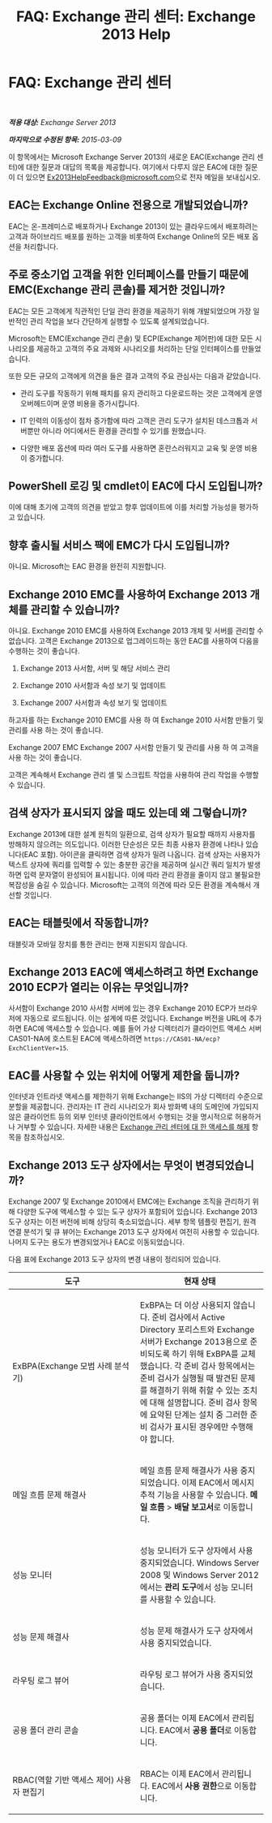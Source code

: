 ﻿---
title: 'FAQ: Exchange 관리 센터: Exchange 2013 Help'
TOCTitle: 'FAQ: Exchange 관리 센터'
ms:assetid: 3de0042f-74a6-458f-947c-3cd6eeacd6ab
ms:mtpsurl: https://technet.microsoft.com/ko-kr/library/JJ552409(v=EXCHG.150)
ms:contentKeyID: 50482926
ms.date: 05/22/2018
mtps_version: v=EXCHG.150
ms.translationtype: MT
---

# FAQ: Exchange 관리 센터

 

_**적용 대상:** Exchange Server 2013_

_**마지막으로 수정된 항목:** 2015-03-09_

이 항목에서는 Microsoft Exchange Server 2013의 새로운 EAC(Exchange 관리 센터)에 대한 질문과 대답의 목록을 제공합니다. 여기에서 다루지 않은 EAC에 대한 질문이 더 있으면 [Ex2013HelpFeedback@microsoft.com](mailto:ex2013helpfeedback@microsoft.com)으로 전자 메일을 보내십시오.

## EAC는 Exchange Online 전용으로 개발되었습니까?

EAC는 온-프레미스로 배포하거나 Exchange 2013이 있는 클라우드에서 배포하려는 고객과 하이브리드 배포를 원하는 고객을 비롯하여 Exchange Online의 모든 배포 옵션을 처리합니다.

## 주로 중소기업 고객을 위한 인터페이스를 만들기 때문에 EMC(Exchange 관리 콘솔)를 제거한 것입니까?

EAC는 모든 고객에게 직관적인 단일 관리 환경을 제공하기 위해 개발되었으며 가장 일반적인 관리 작업을 보다 간단하게 실행할 수 있도록 설계되었습니다.

Microsoft는 EMC(Exchange 관리 콘솔) 및 ECP(Exchange 제어판)에 대한 모든 시나리오를 제공하고 고객의 주요 과제와 시나리오를 처리하는 단일 인터페이스를 만들었습니다.

또한 모든 규모의 고객에게 의견을 들은 결과 고객의 주요 관심사는 다음과 같았습니다.

  - 관리 도구를 작동하기 위해 패치를 유지 관리하고 다운로드하는 것은 고객에게 운영 오버헤드이며 운영 비용을 증가시킵니다.

  - IT 인력의 이동성이 점차 증가함에 따라 고객은 관리 도구가 설치된 데스크톱과 서버뿐만 아니라 어디에서든 환경을 관리할 수 있기를 원했습니다.

  - 다양한 배포 옵션에 따라 여러 도구를 사용하면 혼란스러워지고 교육 및 운영 비용이 증가합니다.

## PowerShell 로깅 및 cmdlet이 EAC에 다시 도입됩니까?

이에 대해 초기에 고객의 의견을 받았고 향후 업데이트에 이를 처리할 가능성을 평가하고 있습니다.

## 향후 출시될 서비스 팩에 EMC가 다시 도입됩니까?

아니요. Microsoft는 EAC 환경을 완전히 지원합니다.

## Exchange 2010 EMC를 사용하여 Exchange 2013 개체를 관리할 수 있습니까?

아니요. Exchange 2010 EMC를 사용하여 Exchange 2013 개체 및 서버를 관리할 수 없습니다. 고객은 Exchange 2013으로 업그레이드하는 동안 EAC를 사용하여 다음을 수행하는 것이 좋습니다.

1.  Exchange 2013 사서함, 서버 및 해당 서비스 관리

2.  Exchange 2010 사서함과 속성 보기 및 업데이트

3.  Exchange 2007 사서함과 속성 보기 및 업데이트

하고자를 하는 Exchange 2010 EMC를 사용 하 여 Exchange 2010 사서함 만들기 및 관리를 사용 하는 것이 좋습니다.

Exchange 2007 EMC Exchange 2007 사서함 만들기 및 관리를 사용 하 여 고객을 사용 하는 것이 좋습니다.

고객은 계속해서 Exchange 관리 셸 및 스크립트 작업을 사용하여 관리 작업을 수행할 수 있습니다.

## 검색 상자가 표시되지 않을 때도 있는데 왜 그렇습니까?

Exchange 2013에 대한 설계 원칙의 일환으로, 검색 상자가 필요할 때까지 사용자를 방해하지 않으려는 의도입니다. 이러한 단순성은 모든 최종 사용자 환경에 나타나 있습니다(EAC 포함). 아이콘을 클릭하면 검색 상자가 밀려 나옵니다. 검색 상자는 사용자가 텍스트 상자에 쿼리를 입력할 수 있는 충분한 공간을 제공하며 실시간 쿼리 일치가 발생하면 입력 문자열이 완성되어 표시됩니다. 이에 따라 관리 환경을 줄이지 않고 불필요한 복잡성을 숨길 수 있습니다. Microsoft는 고객의 의견에 따라 모든 환경을 계속해서 개선할 것입니다.

## EAC는 태블릿에서 작동합니까?

태블릿과 모바일 장치를 통한 관리는 현재 지원되지 않습니다.

## Exchange 2013 EAC에 액세스하려고 하면 Exchange 2010 ECP가 열리는 이유는 무엇입니까?

사서함이 Exchange 2010 사서함 서버에 있는 경우 Exchange 2010 ECP가 브라우저에 자동으로 로드됩니다. 이는 설계에 따른 것입니다. Exchange 버전을 URL에 추가하면 EAC에 액세스할 수 있습니다. 예를 들어 가상 디렉터리가 클라이언트 액세스 서버 CAS01-NA에 호스트된 EAC에 액세스하려면 `https://CAS01-NA/ecp?ExchClientVer=15`.

## EAC를 사용할 수 있는 위치에 어떻게 제한을 둡니까?

인터넷과 인트라넷 액세스를 제한하기 위해 Exchange는 IIS의 가상 디렉터리 수준으로 분할을 제공합니다. 관리자는 IT 관리 시나리오가 회사 방화벽 내의 도메인에 가입되지 않은 클라이언트 등의 외부 인터넷 클라이언트에서 수행되는 것을 명시적으로 허용하거나 거부할 수 있습니다. 자세한 내용은 [Exchange 관리 센터에 대 한 액세스를 해제](turn-off-access-to-the-exchange-admin-center-exchange-2013-help.md) 항목을 참조하십시오.

## Exchange 2013 도구 상자에서는 무엇이 변경되었습니까?

Exchange 2007 및 Exchange 2010에서 EMC에는 Exchange 조직을 관리하기 위해 다양한 도구에 액세스할 수 있는 도구 상자가 포함되어 있습니다. Exchange 2013 도구 상자는 이전 버전에 비해 상당히 축소되었습니다. 세부 항목 템플릿 편집기, 원격 연결 분석기 및 큐 뷰어는 Exchange 2013 도구 상자에서 여전히 사용할 수 있습니다. 나머지 도구는 용도가 변경되었거나 EAC로 이동되었습니다.

다음 표에 Exchange 2013 도구 상자의 변경 내용이 정리되어 있습니다.


<table>
<colgroup>
<col style="width: 50%" />
<col style="width: 50%" />
</colgroup>
<thead>
<tr class="header">
<th>도구</th>
<th>현재 상태</th>
</tr>
</thead>
<tbody>
<tr class="odd">
<td><p>ExBPA(Exchange 모범 사례 분석기)</p></td>
<td><p>ExBPA는 더 이상 사용되지 않습니다. 준비 검사에서 Active Directory 포리스트와 Exchange 서버가 Exchange 2013용으로 준비되도록 하기 위해 ExBPA를 교체했습니다. 각 준비 검사 항목에서는 준비 검사가 실행될 때 발견된 문제를 해결하기 위해 취할 수 있는 조치에 대해 설명합니다. 준비 검사 항목에 요약된 단계는 설치 중 그러한 준비 검사가 표시된 경우에만 수행해야 합니다.</p></td>
</tr>
<tr class="even">
<td><p>메일 흐름 문제 해결사</p></td>
<td><p>메일 흐름 문제 해결사가 사용 중지되었습니다. 이제 EAC에서 메시지 추적 기능을 사용할 수 있습니다. <strong>메일 흐름</strong> &gt; <strong>배달 보고서</strong>로 이동합니다.</p></td>
</tr>
<tr class="odd">
<td><p>성능 모니터</p></td>
<td><p>성능 모니터가 도구 상자에서 사용 중지되었습니다. Windows Server 2008 및 Windows Server 2012에서는 <strong>관리 도구</strong>에서 성능 모니터를 사용할 수 있습니다.</p></td>
</tr>
<tr class="even">
<td><p>성능 문제 해결사</p></td>
<td><p>성능 문제 해결사가 도구 상자에서 사용 중지되었습니다.</p></td>
</tr>
<tr class="odd">
<td><p>라우팅 로그 뷰어</p></td>
<td><p>라우팅 로그 뷰어가 사용 중지되었습니다.</p></td>
</tr>
<tr class="even">
<td><p>공용 폴더 관리 콘솔</p></td>
<td><p>공용 폴더는 이제 EAC에서 관리됩니다. EAC에서 <strong>공용 폴더</strong>로 이동합니다.</p></td>
</tr>
<tr class="odd">
<td><p>RBAC(역할 기반 액세스 제어) 사용자 편집기</p></td>
<td><p>RBAC는 이제 EAC에서 관리됩니다. EAC에서 <strong>사용 권한</strong>으로 이동합니다.</p></td>
</tr>
</tbody>
</table>

